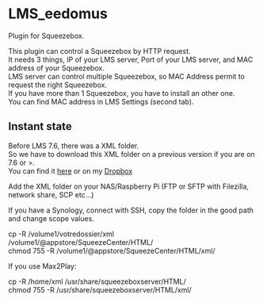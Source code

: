 # LMS_eedomus
Plugin for Squeezebox. 

This plugin can control a Squeezebox by HTTP request.  
It needs 3 things, IP of your LMS server, Port of your LMS server, and MAC address of your Squeezebox.  
LMS server can control multiple Squeezebox, so MAC Address permit to request the right Squeezebox.  
If you have more than 1 Squeezebox, you have to install an other one.  
You can find MAC address in LMS Settings (second tab).  

## Instant state

Before LMS 7.6, there was a XML folder.  
So we have to download this XML folder on a previous version if you are on 7.6 or >.  
You can find it [here](http://downloads.slimdevices.com/SqueezeboxServer_v7.5.5/squeezeboxserver-7.5.5.tgz) or on my [Dropbox](https://www.dropbox.com/sh/poa4cxsxccehdqv/AADj9PSSSk2Rb9XAJk1YylAKa?dl=0)  

Add the XML folder on your NAS/Raspberry Pi (FTP or SFTP with Filezilla, network share, SCP etc...)  

If you have a Synology, connect with SSH, copy the folder in the good path and change scope values.  

cp -R /volume1/votredossier/xml /volume1/@appstore/SqueezeCenter/HTML/  
chmod 755 -R /volume1/@appstore/SqueezeCenter/HTML/xml/  
   
If you use Max2Play:  

cp -R /home/xml /usr/share/squeezeboxserver/HTML/  
chmod 755 -R /usr/share/squeezeboxserver/HTML/xml/ 